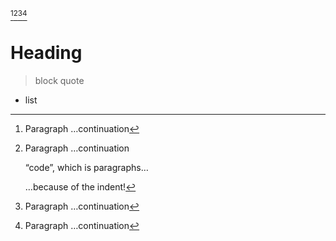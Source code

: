 [^1][^2][^3][^4]

[^1]: Paragraph
…continuation

# Heading

[^2]: Paragraph
…continuation

    “code”, which is paragraphs…

    …because of the indent!

[^3]: Paragraph
…continuation

> block quote

[^4]: Paragraph
…continuation

- list
